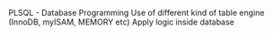 PLSQL - Database Programming
Use of different kind of table engine (InnoDB, myISAM, MEMORY etc)
Apply logic inside database
